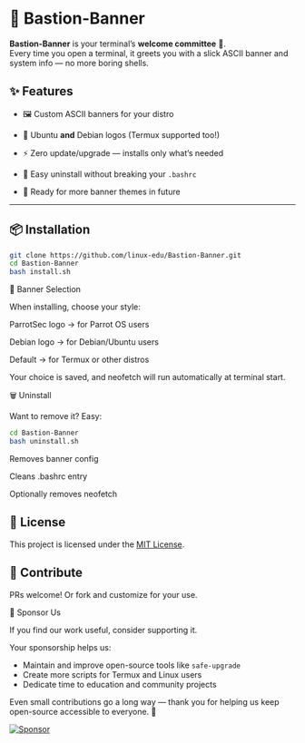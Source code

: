 # 🏰 Bastion-Banner

**Bastion-Banner** is your terminal’s **welcome committee** 🎉.  
Every time you open a terminal, it greets you with a slick ASCII
banner and system info — no more boring shells.

## ✨ Features
- 🖼️ Custom ASCII banners for your distro

- 🎯 Ubuntu **and** Debian logos (Termux supported too!)
- ⚡ Zero update/upgrade — installs only what’s needed
- 🧹 Easy uninstall without breaking your `.bashrc`
- 🔮 Ready for more banner themes in future

---

## 📦 Installation
```bash
git clone https://github.com/linux-edu/Bastion-Banner.git
cd Bastion-Banner
bash install.sh
```

🎨 Banner Selection

When installing, choose your style:

ParrotSec logo → for Parrot OS users

Debian logo → for Debian/Ubuntu users

Default → for Termux or other distros

Your choice is saved, and neofetch will run automatically at terminal start.

🗑️ Uninstall

Want to remove it? Easy:

```bash
cd Bastion-Banner
bash uninstall.sh
```

Removes banner config

Cleans .bashrc entry

Optionally removes neofetch

## 📄 License

This project is licensed under the [MIT License](LICENSE).

## 🙌 Contribute

PRs welcome! Or fork and customize for your use.

💖 Sponsor Us

If you find our work useful, consider supporting it.

Your sponsorship helps us:
- Maintain and improve open-source tools like `safe-upgrade`
- Create more scripts for Termux and Linux users
- Dedicate time to education and community projects

Even small contributions go a long way — thank you for helping us keep open-source accessible to everyone. 🙏

[![Sponsor](https://img.shields.io/badge/sponsor-%E2%9D%A4-lightgrey?logo=github)](https://github.com/sponsors/linux-edu)

